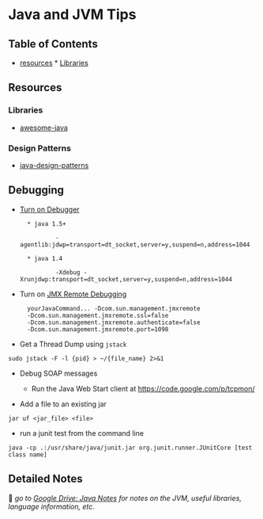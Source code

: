 Java and JVM Tips
=================

Table of Contents
-----------------

* [resources](#resources)
       * [Libraries](#Libraries)     


## Resources

### Libraries

- [awesome-java](https://github.com/akullpp/awesome-java)

### Design Patterns

- [java-design-patterns](https://github.com/iluwatar/java-design-patterns)

## Debugging

+ [Turn on Debugger](http://stackoverflow.com/questions/138511/what-are-java-command-line-options-to-set-to-allow-jvm-to-be-remotely-debugged)

        * java 1.5+
                
                -agentlib:jdwp=transport=dt_socket,server=y,suspend=n,address=1044
        
        * java 1.4
                
                -Xdebug -Xrunjdwp:transport=dt_socket,server=y,suspend=n,address=1044

+ Turn on [JMX Remote Debugging][1]


        yourJavaCommand... -Dcom.sun.management.jmxremote   
        -Dcom.sun.management.jmxremote.ssl=false   
        -Dcom.sun.management.jmxremote.authenticate=false   
        -Dcom.sun.management.jmxremote.port=1098  

+ Get a Thread Dump using `jstack`
```
sudo jstack -F -l {pid} > ~/{file_name} 2>&1
```

+ Debug SOAP messages  
    * Run the Java Web Start client at https://code.google.com/p/tcpmon/

+ Add a file to an existing jar
```
jar uf <jar_file> <file>
```

+ run a junit test from the command line
```
java -cp .:/usr/share/java/junit.jar org.junit.runner.JUnitCore [test class name]
```


## Detailed Notes
:100: _go to [Google Drive: Java Notes](https://docs.google.com/document/d/1P68nAfkay0KGi7elw56HflUxoxhCy96uTXtI0ToiImY/edit?usp=sharing) for notes on the JVM, useful libraries, language information, etc._

[1]: http://java.dzone.com/articles/visualvm-monitoring-remote-jvm

